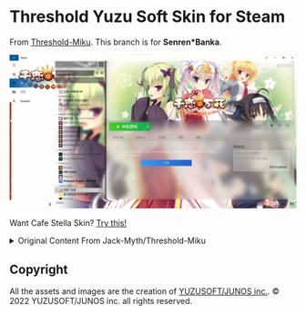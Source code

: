 # Threshold Yuzu Soft Skin for Steam
From [Threshold-Miku](https://github.com/Jack-Myth/Threshold-Miku/tree/master). This branch is for **Senren*Banka**.

![](Previews/Main.jpg)

Want Cafe Stella Skin? [Try this!](https://github.com/Nofated095/Threshold-Yuzu/tree/CafeStella)

<details>
<summary>Original Content From Jack-Myth/Threshold-Miku</summary>

## How to Install
Download the skin, extract the zip file, then run `install.cmd`, it will automatically install to your steam.

Or

copy the folder to:
* Windows - `C:\Program Files (x86)\Steam\skins`
* Mac - `/Users/\<username\>/Library/Application Support/Steam/Steam.AppBundle/Steam/Contents/MacOS/skins/`
* Linux - `~/.steam/skins`

In Arch Linux(& Arch derivatives like Manjaro), you can use AUR packages [Dark](https://aur.archlinux.org/packages/threshold-miku-dark-steam-skin)/[Light](https://aur.archlinux.org/packages/threshold-miku-light-steam-skin)

## How to Use
1. In Steam, go to Settings > Interface > and choose Threshold Miku from the list of skins.
2. Restart Steam and enjoy!

# Introduce the Threshold Miku Light For SteamUI
![](Previews/NewLibrary.jpg)  

# Collapsed Sidebar is also supported!  
![](Previews/CollapsedPreview.jpg)  
Use "Threshold Miku Customizer" to apply this Style.   

# New Threshold Miku Customizer is included!  
[Source code here!](https://github.com/Jack-Myth/Threshold-Miku-Customizer-2)  
![](https://github.com/Jack-Myth/Threshold-Miku-Customizer-2/raw/master/TMC2.jpg)  

# Q/A  
Q: Why my skin looks like this?  
![](Previews/QA/1.jpg)  
A: Make sure you have the same setting on both sides.  
![](Previews/QA/2.jpg)

</details>

## Copyright

All the assets and images are the creation of [YUZUSOFT/JUNOS inc.](https://www.yuzu-soft.com/). © 2022 YUZUSOFT/JUNOS inc. all rights reserved.